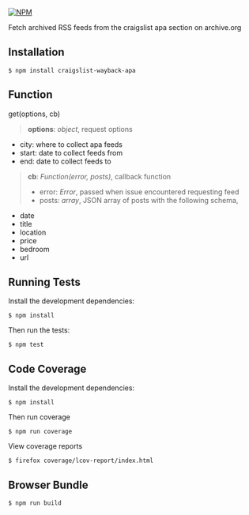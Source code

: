 [![NPM](https://nodei.co/npm/craigslist-wayback-apa.png?downloads=true&stars=true)](https://nodei.co/npm/craigslist-wayback-apa/)

Fetch archived RSS feeds from the craigslist apa section on archive.org

Installation
-------------
    $ npm install craigslist-wayback-apa

Function
--------
get(options, cb)
> **options**:  *object*, request options
   + city: where to collect apa feeds
   + start: date to collect feeds from
   + end: date to collect feeds to
>
> **cb**:  *Function(error, posts)*, callback function
> + error: *Error*, passed when issue encountered requesting feed
> + posts: *array*, JSON array of posts with the following schema,
   + date
   + title
   + location
   + price
   + bedroom
   + url


Running Tests
--------------
Install the development dependencies:

    $ npm install

Then run the tests:

    $ npm test

Code Coverage
--------------
Install the development dependencies:

    $ npm install

Then run coverage

    $ npm run coverage

View coverage reports

    $ firefox coverage/lcov-report/index.html

Browser Bundle
---------------
    $ npm run build
